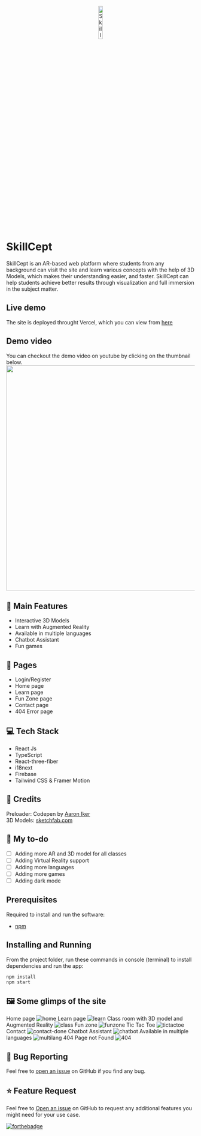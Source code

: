 <p align="center"><img src="https://user-images.githubusercontent.com/64153988/128828668-be9f8a1c-82b7-487c-b88f-0388f0fb9771.png" alt="SkillCept logo" width="15%" /></p>

# SkillCept

SkillCept is an AR-based web platform where students from any background can visit the site and learn various concepts with the help of 3D Models, which makes their understanding easier, and faster. SkillCept can help students achieve better results through visualization and full immersion in the subject matter.

## Live demo

The site is deployed throught Vercel, which you can view from [here](http://skillcept.vercel.app)

## Demo video

You can checkout the demo video on youtube by clicking on the thumbnail below.
<a href="https://youtu.be/Vb3d47SMMwg">
<img src="https://user-images.githubusercontent.com/64153988/128834005-92cfab38-c2dd-4dc9-9409-fa4bd062b7dd.png" width="600px">  
</a>

## 🚀 Main Features

- Interactive 3D Models
- Learn with Augmented Reality
- Available in multiple languages
- Chatbot Assistant
- Fun games

## 📃 Pages

- Login/Register
- Home page
- Learn page
- Fun Zone page
- Contact page
- 404 Error page

## 💻 Tech Stack

- React Js
- TypeScript
- React-three-fiber
- i18next
- Firebase
- Tailwind CSS & Framer Motion

## 🤝 Credits

Preloader: Codepen by [Aaron Iker](https://codepen.io/aaroniker/pen/wvvKKeg)  
3D Models: [sketchfab.com](https://sketchfab.com)

## 📝 My to-do

- [ ] Adding more AR and 3D model for all classes
- [ ] Adding Virtual Reality support
- [ ] Adding more languages
- [ ] Adding more games
- [ ] Adding dark mode

## Prerequisites

Required to install and run the software:

- [npm](https://www.npmjs.com/get-npm)

## Installing and Running

From the project folder, run these commands in console (terminal) to install dependencies and run the app:

```
npm install
npm start
```

## 🖼️ Some glimps of the site

Home page
![home](https://user-images.githubusercontent.com/64153988/128831020-4a612d8f-b029-4058-8fa4-fe1312f5fb11.png)
Learn page
![learn](https://user-images.githubusercontent.com/64153988/128831471-979b1245-2b94-453d-8bf1-36b43f503cd7.png)
Class room with 3D model and Augmented Reality
![class](https://user-images.githubusercontent.com/64153988/128831494-5d7d1d46-0c05-4c0f-8571-6014947d62e3.png)
Fun zone
![funzone](https://user-images.githubusercontent.com/64153988/128831953-f407421f-81da-47b2-974d-baca1086ef68.png)
Tic Tac Toe
![tictactoe](https://user-images.githubusercontent.com/64153988/128831999-5f0bc8c0-009c-43bf-9aa5-1faff890bc36.png)
Contact
![contact-done](https://user-images.githubusercontent.com/64153988/128832316-f9e9e3c9-7773-4bfb-ab6e-73f948cfa929.png)
Chatbot Assistant
![chatbot](https://user-images.githubusercontent.com/64153988/128832449-258c18f4-1814-4db9-9e36-ad467fd1cce1.png)
Available in multiple languages
![multilang](https://user-images.githubusercontent.com/64153988/128832600-b0391a01-71f6-4fb7-a62d-e5e8bdf1f9d1.png)
404 Page not Found
![404](https://user-images.githubusercontent.com/64153988/128832692-6fc0ff0d-38bb-48e6-a4de-2e5ce6e03d8a.png)

## 🐛 Bug Reporting

Feel free to [open an issue](https://github.com/Harshal0902/SkillCept/issues) on GitHub if you find any bug.

## ⭐ Feature Request

Feel free to [Open an issue](https://github.com/Harshal0902/SkillCept/issues) on GitHub to request any additional features you might need for your use case.

[![forthebadge](https://forthebadge.com/images/badges/built-with-love.svg)](https://github.com/Harshal0902)
